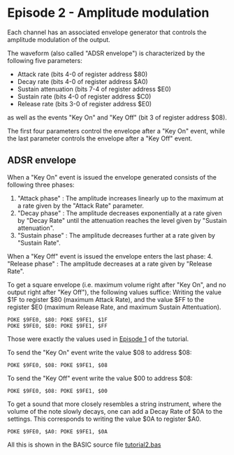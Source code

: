 # Episode 2 - Amplitude modulation
Each channel has an associated envelope generator that controls the amplitude
modulation of the output.

The waveform (also called "ADSR envelope") is characterized by the following
five parameters:
* Attack rate (bits 4-0 of register address $80)
* Decay rate (bits 4-0 of register address $A0)
* Sustain attenuation (bits 7-4 of register address $E0)
* Sustain rate (bits 4-0 of register address $C0)
* Release rate (bits 3-0 of register address $E0)

as well as the events "Key On" and "Key Off" (bit 3 of register address $08).

The first four parameters control the envelope after a "Key On" event, while
the last parameter controls the envelope after a "Key Off" event.

## ADSR envelope
When a "Key On" event is issued the envelope generated consists of the
following three phases:
1. "Attack phase" : The amplitude increases linearly up to the maximum at a
rate given by the "Attack Rate" parameter.
2. "Decay phase" :  The amplitude decreases exponentially at a rate given by
"Decay Rate" until the attenuation reaches the level given by "Sustain
attenuation".
3. "Sustain phase" : The amplitude decreases further at a rate given by
"Sustain Rate".

When a "Key Off" event is issued the envelope enters the last phase:
4. "Release phase" : The amplitude decreases at a rate given by "Release Rate".

To get a square envelope (i.e. maximum volume right after "Key On", and no
output right after "Key Off"), the following values suffice: Writing the value
$1F to register $80 (maximum Attack Rate), and the value $FF to the register
$E0 (maximum Release Rate, and maximum Sustain Attentuation).
```
POKE $9FE0, $80: POKE $9FE1, $1F
POKE $9FE0, $E0: POKE $9FE1, $FF
```
Those were exactly the values used in [Episode 1](../Episode_1) of the tutorial.

To send the "Key On" event write the value $08 to address $08:
```
POKE $9FE0, $08: POKE $9FE1, $08
```

To send the "Key Off" event write the value $00 to address $08:
```
POKE $9FE0, $08: POKE $9FE1, $00
```

To get a sound that more closely resembles a string instrument, where the
volume of the note slowly decays, one can add a Decay Rate of $0A to the
settings. This corresponds to writing the value $0A to register $A0.
```
POKE $9FE0, $A0: POKE $9FE1, $0A
```

All this is shown in the BASIC source file [tutorial2.bas](tutorial2.bas)


